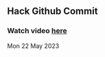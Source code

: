 
 ## Hack Github Commit 
 ### Watch video <a href="https://www.youtube.com">here</a> 
 Mon 22 May 2023 
